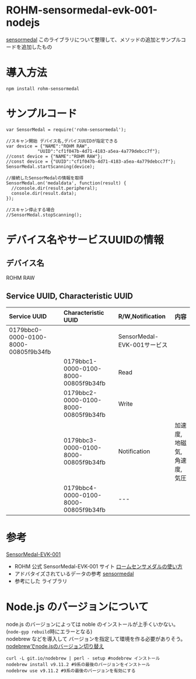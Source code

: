 # ROHM-sensormedal-evk-001-nodejs

[sensormedal](https://github.com/hirotakaster/sensormedal) このライブラリについて整理して、メソッドの追加とサンプルコードを追加したもの

# 導入方法
`npm install rohm-sensormedal`

# サンプルコード

```(javascript)
var SensorMedal = require('rohm-sensormedal');

//スキャン開始 デバイス名,デバイスUUIDが指定できる
var device = {"NAME":"ROHM RAW",
            "UUID":"cf1f047b-4d71-4183-a5ea-4a779debcc7f"};
//const device = {"NAME":"ROHM RAW"};
//const device = {"UUID":"cf1f047b-4d71-4183-a5ea-4a779debcc7f"};            
SensorMedal.startScanning(device);

//接続したSensorMedalの情報を取得
SensorMedal.on('medaldata', function(result) {
  //console.dir(result.peripheral);
  console.dir(result.data);
});

//スキャン停止する場合
//SensorMedal.stopScanning();
```

# デバイス名やサービスUUIDの情報
## デバイス名
ROHM RAW

## Service UUID, Characteristic UUID
| Service UUID | Characteristic UUID | R/W,Notification | 内容 |
|:-----------|:------------|:------------|:------------|
| 0179bbc0-0000-0100-8000-00805f9b34fb |  | SensorMedal-EVK-001サービス |
|  | 0179bbc1-0000-0100-8000-00805f9b34fb | Read ||
|  | 0179bbc2-0000-0100-8000-00805f9b34fb | Write ||
|  | 0179bbc3-0000-0100-8000-00805f9b34fb | Notification | 加速度,地磁気,角速度,気圧 |
|  | 0179bbc4-0000-0100-8000-00805f9b34fb | --- ||

# 参考
[SensorMedal-EVK-001](https://www.rohm.co.jp/sensor-medal-support)
- ROHM 公式 SensorMedal-EVK-001 サイト
[ロームセンサメダルの使い方](https://www.rohm.co.jp/documents/11401/3946468/ROHMSensorMedal_Manual.pdf/054925df-01c9-4923-b599-4f9fdb2ab667)
- アドバタイズされているデータの参考
[sensormedal](https://github.com/hirotakaster/sensormedal)
- 参考にした ライブラリ

# Node.js のバージョンについて
node.js のバージョンによっては noble のインストールが上手くいかない。(`node-gyp rebuild`時にエラーとなる)  
nodebrew などを導入して バージョンを指定して環境を作る必要がありそう。  
[nodebrewでnode.jsのバージョン切り替え](https://qiita.com/teratsyk/items/51d64010cb341b54491b)

```
curl -L git.io/nodebrew | perl - setup #nodebrew インストール
nodebrew install v9.11.2 #9系の最後のバージョンをインストール
nodebrew use v9.11.2 #9系の最後のバージョンを有効にする
```
